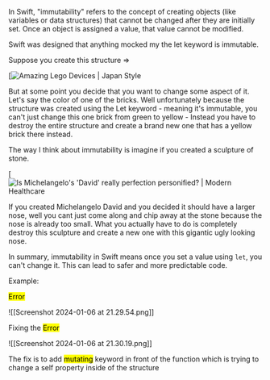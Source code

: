 In Swift, "immutability" refers to the concept of creating objects (like variables or data structures) that cannot be changed after they are initially set. Once an object is assigned a value, that value cannot be modified.

Swift was designed that anything mocked my the let keyword is immutable.

Suppose you create this structure =>

[![Amazing Lego Devices | Japan Style](https://lh3.googleusercontent.com/proxy/lc-xJWRIrAznNs5AqboGkcrs-uBvgSS9qp3JhZXC9bMmQo_Th16bgh_5RD8iTPh5WLV9xGyHvkFoCb8SvJdGKFeQVjcRZDYJMhBob0wEcjyKt3Q)


But at some point you decide that you want to change some aspect of it. Let's say the color of one of the bricks. Well unfortunately because the structure was created using the Let keyword - meaning it's immutable, you can't just change this one brick from green to yellow - Instead you have to destroy the entire structure and create a brand new one that has a yellow brick there instead.

The way I think about immutability is imagine if you created a sculpture of stone.

[![Is Michelangelo's 'David' really perfection personified? | Modern Healthcare](https://s3-prod.modernhealthcare.com/s3fs-public/David_WEB_edit.jpg)

If you created Michelangelo David and you decided it should have a larger nose, well you cant just come along and chip away at the stone because the nose is already too small. What you actually have to do is completely destroy this sculpture and create a new one with this gigantic ugly looking nose.


In summary, immutability in Swift means once you set a value using `let`, you can't change it. This can lead to safer and more predictable code.

Example:

<mark class="hltr-red">Error</mark>

![[Screenshot 2024-01-06 at 21.29.54.png]]


Fixing the <mark class="hltr-red">Error</mark>

![[Screenshot 2024-01-06 at 21.30.19.png]]


The fix is to add <mark class="hltr-red">mutating</mark> keyword in front of the function which is trying to change a self property inside of the structure 
             